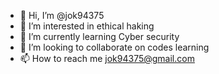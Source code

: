 - 👋 Hi, I’m @jok94375
- 👀 I’m interested in ethical haking
- 🌱 I’m currently learning Cyber security
- 💞️ I’m looking to collaborate on codes learning
- 📫 How to reach me jok94375@gmail.com

<!---
jok94375/jok94375 is a ✨ special ✨ repository because its `README.md` (this file) appears on your GitHub profile.
You can click the Preview link to take a look at your changes.
--->
